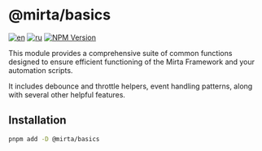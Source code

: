 # @mirta/basics

[![en](https://img.shields.io/badge/lang-en-olivedrab.svg?style=flat-square)](https://github.com/wb-mirta/core/blob/latest/packages/mirta-basics/README.md)
[![ru](https://img.shields.io/badge/lang-ru-dimgray.svg?style=flat-square)](https://github.com/wb-mirta/core/blob/latest/packages/mirta-basics/README.ru.md)
[![NPM Version](https://img.shields.io/npm/v/@mirta/basics?style=flat-square)](https://npmjs.com/package/@mirta/basics)

This module provides a comprehensive suite of common functions designed to ensure efficient functioning of the Mirta Framework and your automation scripts.

It includes debounce and throttle helpers, event handling patterns, along with several other helpful features.

## Installation
```sh
pnpm add -D @mirta/basics
```
